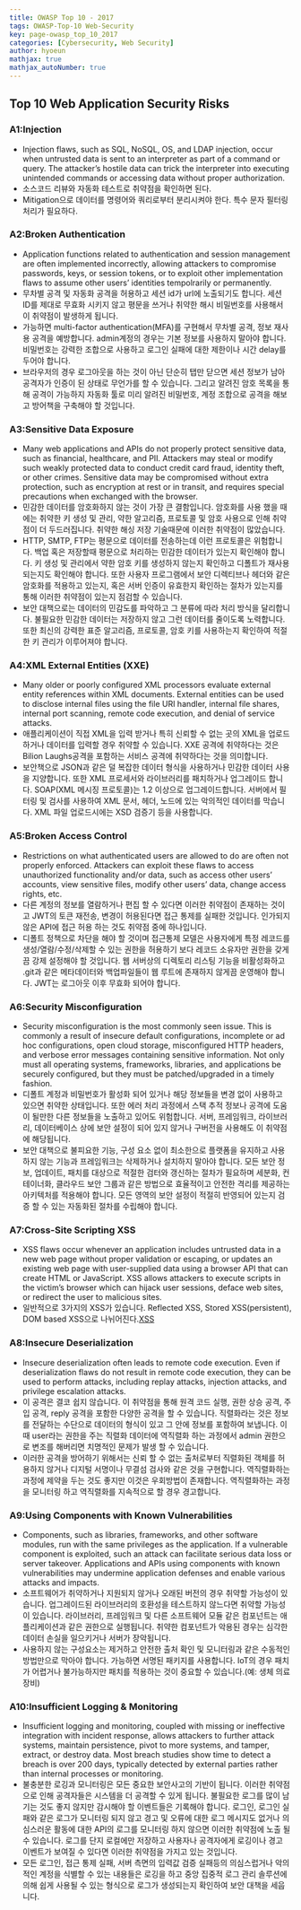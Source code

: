 ```yaml
---
title: OWASP Top 10 - 2017
tags: OWASP-Top-10 Web-Security
key: page-owasp_top_10_2017
categories: [Cybersecurity, Web Security]
author: hyoeun
mathjax: true
mathjax_autoNumber: true
---
```


## Top 10 Web Application Security Risks
### A1:Injection
  * Injection flaws, such as SQL, NoSQL, OS, and LDAP injection, occur when untrusted data is sent to an interpreter as part of a command or query. The attacker’s hostile data can trick the interpreter into executing unintended commands or accessing data without proper authorization.
  * 소스코드 리뷰와 자동화 테스트로 취약점을 확인하면 된다.
  * Mitigation으로 데이터를 명령어와 쿼리로부터 분리시켜야 한다. 특수 문자 필터링 처리가 필요하다.

### A2:Broken Authentication
  * Application functions related to authentication and session management are often implemented incorrectly, allowing attackers to compromise passwords, keys, or session tokens, or to exploit other implementation flaws to assume other users’ identities tempolrarily or permanently.
  * 무차별 공격 및 자동화 공격을 허용하고 세션 id가 url에 노출되기도 합니다. 세션 ID를 제대로 무효화 시키지 않고 평문을 쓰거나 취약한 해시 비밀번호를 사용해서 이 취약점이 발생하게 됩니다.
  * 가능하면 multi-factor authentication(MFA)를 구현해서 무차별 공격, 정보 재사용 공격을 예방합니다. admin계정의 경우는 기본 정보를 사용하지 말아야 합니다. 비밀번호는 강력한 조합으로 사용하고 로그인 실패에 대한 제한이나 시간 delay를 두어야 합니다.
  * 브라우저의 경우 로그아웃을 하는 것이 아닌 단순히 탭만 닫으면 세션 정보가 남아 공격자가 인증이 된 상태로 무언가를 할 수 있습니다. 그리고 알려진 암호 목록을 통해 공격이 가능하지 자동화 툴로 미리 알려진 비밀번호, 계정 조합으로 공격을 해보고 방어책을 구축해야 할 것입니다.

### A3:Sensitive Data Exposure
  * Many web applications and APIs do not properly protect sensitive data, such as financial, healthcare, and PII. Attackers may steal or modify such weakly protected data to conduct credit card fraud, identity theft, or other crimes. Sensitive data may be compromised without extra protection, such as encryption at rest or in transit, and requires special precautions when exchanged with the browser.
  * 민감한 데이터를 암호화하지 않는 것이 가장 큰 결함입니다. 암호화를 사용 했을 때에는 취약한 키 생성 및 관리, 약한 알고리즘, 프로토콜 및 암호 사용으로 인해 취약점이 더 두드러집니다. 취약한 해싱 저장 기술때문에 이러한 취약점이 많았습니다.
  * HTTP, SMTP, FTP는 평문으로 데이터를 전송하는데 이런 프로토콜은 위험합니다. 백업 혹은 저장할때 평문으로 처리하는 민감한 데이터가 있는지 확인해야 합니다. 키 생성 및 관리에서 약한 암호 키를 생성하지 않는지 확인하고 디폴트가 재사용되는지도 확인해야 합니다. 또한 사용자 프로그램에서 보안 디렉티브나 헤더와 같은 암호화를 적용하고 있는지, 혹은 서버 인증이 유효한지 확인하는 절차가 있는지를 통해 이러한 취약점이 있는지 점검할 수 있습니다.
  * 보안 대책으로는 데이터의 민감도를 파악하고 그 분류에 따라 처리 방식을 달리합니다. 불필요한 민감한 데이터는 저장하지 않고 그런 데이터를 줄이도록 노력합니다. 또한 최신의 강력한 표준 알고리즘, 프로토콜, 암호 키를 사용하는지 확인하여 적절한 키 관리가 이루어져야 합니다.

### A4:XML External Entities (XXE)
  *  Many older or poorly configured XML processors evaluate external entity references within XML documents. External entities can be used to disclose internal files using the file URI handler, internal file shares, internal port scanning, remote code execution, and denial of service attacks.
  * 애플리케이션이 직접 XML을 입력 받거나 특히 신뢰할 수 없는 곳의 XML을 업로드하거나 데이터를 입력할 경우 취약할 수 있습니다. XXE 공격에 취약하다는 것은 Bilion Laughs공격을 포함하는 서비스 공격에 취약하다는 것을 의미합니다.
  * 보안책으로 JSON과 같은 덜 복잡한 데이터 형식을 사용하거나 민감한 데이터 사용을 지양합니다. 또한 XML 프로세서와 라이브러리를 패치하거나 업그레이드 합니다. SOAP(XML 메시징 프로토콜)는 1.2 이상으로 업그레이드합니다. 서버에서 필터링 및 검사를 사용하여 XML 문서, 헤더, 노드에 있는 악의적인 데이터를 막습니다. XML 파일 업로드시에는 XSD 검증기 등을 사용합니다. 

### A5:Broken Access Control
  * Restrictions on what authenticated users are allowed to do are often not properly enforced. Attackers can exploit these flaws to access unauthorized functionality and/or data, such as access other users’ accounts, view sensitive files, modify other users’ data, change access rights, etc.
  * 다른 계정의 정보를 열람하거나 편집 할 수 있다면 이러한 취약점이 존재하는 것이고 JWT의 토큰 재전송, 변경이 허용된다면 접근 통제를 실패한 것입니다. 인가되지 않은 API에 접근 허용 하는 것도 취약점 중에 하나입니다.
  * 디폴트 정책으로 차단을 해야 할 것이며 접근통제 모델은 사용자에게 특정 레코드를 생성/열람/수정/삭제할 수 있는 권한을 허용하기 보다 레코드 소유자만 권한을 갖게끔 강제 설정해야 할 것입니다. 웹 서버상의 디렉토리 리스팅 기능을 비활성화하고 .git과 같은 메타데이터와 백업파일들이 웹 루트에 존재하지 않게끔 운영해야 합니다. JWT는 로그아웃 이후 무효화 되어야 합니다.

### A6:Security Misconfiguration
  * Security misconfiguration is the most commonly seen issue. This is commonly a result of insecure default configurations, incomplete or ad hoc configurations, open cloud storage, misconfigured HTTP headers, and verbose error messages containing sensitive information. Not only must all operating systems, frameworks, libraries, and applications be securely configured, but they must be patched/upgraded in a timely fashion.
  * 디폴트 계정과 비밀번호가 활성화 되어 있거나 해당 정보들을 변경 없이 사용하고 있으면 취약한 상태입니다. 또한 에러 처리 과정에서 스택 추적 정보나 공격에 도움이 될만한 다른 정보들을 노출하고 있어도 위험합니다. 서버, 프레임워크, 라이브러리, 데이터베이스 상에 보안 설정이 되어 있지 않거나 구버전을 사용해도 이 취약점에 해당됩니다.
  * 보안 대책으로 불피요한 기능, 구성 요소 없이 최소한으로 플랫폼을 유지하고 사용하지 않는 기능과 프레임워크는 삭제하거나 설치하지 말아야 합니다. 모든 보안 정보, 업데이트, 패치를 대상으로 적절한 검터와 갱신하는 절차가 필요하며 세분화, 컨테이너화, 클라우드 보안 그룹과 같은 방법으로 효율적이고 안전한 격리를 제공하는 아키텍처를 적용해야 합니다. 모든 영역의 보안 설정이 적절히 반영되어 있는지 검증 할 수 있는 자동화된 절차를 수립해야 합니다.

### A7:Cross-Site Scripting XSS
  * XSS flaws occur whenever an application includes untrusted data in a new web page without proper validation or escaping, or updates an existing web page with user-supplied data using a browser API that can create HTML or JavaScript. XSS allows attackers to execute scripts in the victim’s browser which can hijack user sessions, deface web sites, or redirect the user to malicious sites.
  * 일반적으로 3가지의 XSS가 있습니다. Reflected XSS, Stored XSS(persistent), DOM based XSS으로 나뉘어진다.[XSS](https://adonaiohesed.github.io/2019/08/10/cross_site_scripting_attack.html)

### A8:Insecure Deserialization
  * Insecure deserialization often leads to remote code execution. Even if deserialization flaws do not result in remote code execution, they can be used to perform attacks, including replay attacks, injection attacks, and privilege escalation attacks.
  * 이 공격은 결코 쉽지 않습니다. 이 취약점을 통해 원격 코드 실행, 권한 상승 공격, 주입 공격, reply 공격을 포함한 다양한 공격을 할 수 있습니다. 직렬화라는 것은 정보를 전달하는 수단으로 데이터의 형식이 있고 그 안에 정보를 포함하여 보냅니다. 이때 user라는 권한을 주는 직렬화 데이터에 역직렬화 하는 과정에서 admin 권한으로 변조를 해버리면 치명적인 문제가 발생 할 수 있습니다.
  * 이러한 공격을 방어하기 위해서는 신뢰 할 수 없는 출처로부터 직렬화된 객체를 허용하지 않거나 디지털 서명이나 무결섬 검사와 같은 것을 구현합니다. 역직렬화하는 과정에 제약을 두는 것도 좋지만 이것은 우회방법이 존재합니다. 역직렬화하는 과정을 모니터링 하고 역직렬화를 지속적으로 할 경우 경고합니다.

### A9:Using Components with Known Vulnerabilities
  * Components, such as libraries, frameworks, and other software modules, run with the same privileges as the application. If a vulnerable component is exploited, such an attack can facilitate serious data loss or server takeover. Applications and APIs using components with known vulnerabilities may undermine application defenses and enable various attacks and impacts.
  * 소프트웨어가 취약하거나 지원되지 않거나 오래된 버전의 경우 취약할 가능성이 있습니다. 업그레이드된 라이브러리의 호환성을 테스트하지 않느다면 취약할 가능성이 있습니다. 라이브러리, 프레임워크 및 다른 소프트웨어 모듈 같은 컴포넌트는 애플리케이션과 같은 권한으로 실행됩니다. 취약한 컴포넌트가 악용된 경우는 심각한 데이터 손실을 일으키거나 서버가 장악됩니다.
  * 사용하지 않는 구성요소는 제거하고 안전한 출처 확인 및 모니터링과 같은 수동적인 방법만으로 막아야 합니다. 가능하면 서명된 패키지를 사용합니다. IoT의 경우 패치가 어렵거나 불가능하지만 패치를 적용하는 것이 중요할 수 있습니다.(예: 생체 의료 장비)

### A10:Insufficient Logging & Monitoring
  * Insufficient logging and monitoring, coupled with missing or ineffective integration with incident response, allows attackers to further attack systems, maintain persistence, pivot to more systems, and tamper, extract, or destroy data. Most breach studies show time to detect a breach is over 200 days, typically detected by external parties rather than internal processes or monitoring.
  * 불충분한 로깅과 모니터링은 모든 중요한 보안사고의 기반이 됩니다. 이러한 취약점으로 인해 공격자들은 시스템을 더 공격할 수 있게 됩니다. 불필요한 로그를 많이 남기는 것도 좋지 않지만 감시해야 할 이벤트들은 기록해야 합니다. 로그인, 로그인 실패와 같은 로그가 모니터링 되지 않고 경고 및 오류에 대한 로그 메시지도 없거나 의심스러운 활동에 대한 API의 로그를 모니터링 하지 않으면 이러한 취약점에 노출 될 수 있습니다. 로그를 단지 로컬에만 저장하고 사용자나 공격자에게 로깅이나 경고 이벤트가 보여질 수 있다면 이러한 취약점을 가지고 있는 것입니다.
  * 모든 로그인, 접근 통제 실패, 서버 측면의 입력값 검증 실패등의 의심스럽거나 악의적인 계정을 식별할 수 있는 내용들은 로깅을 하고 중앙 집중적 로그 관리 솔루션에 의해 쉽게 사용될 수 있는 형식으로 로그가 생성되는지 확인하여 보안 대책을 세웁니다. 